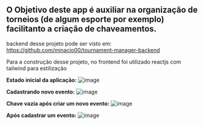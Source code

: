 ## O Objetivo deste app é auxiliar na organização de torneios (de algum esporte por exemplo) facilitanto a criação de chaveamentos. 
backend desse projeto pode ser visto em: https://github.com/minacio00/tournament-manager-backend  

Para a construção desse projeto, no frontend foi utilizado reactjs com tailwind para estilização

**Estado inicial da aplicação:**
![image](https://user-images.githubusercontent.com/43221251/214993883-3331fefe-4eef-4bf7-b97a-725e7d2549cf.png)

**Cadastrando novo evento:**
![image](https://user-images.githubusercontent.com/43221251/217730240-162e957c-fb66-4f0f-b466-5d46fd2c2594.png)

**Chave vazia após criar um novo evento:**
![image](https://user-images.githubusercontent.com/43221251/217730917-8a29190d-a19e-4679-8a59-ee1c38617da2.png)

**Após cadastrar um evento:**
![image](https://user-images.githubusercontent.com/43221251/217730117-a98c05d4-971e-4cec-b3bf-3738d418c4ce.png)
